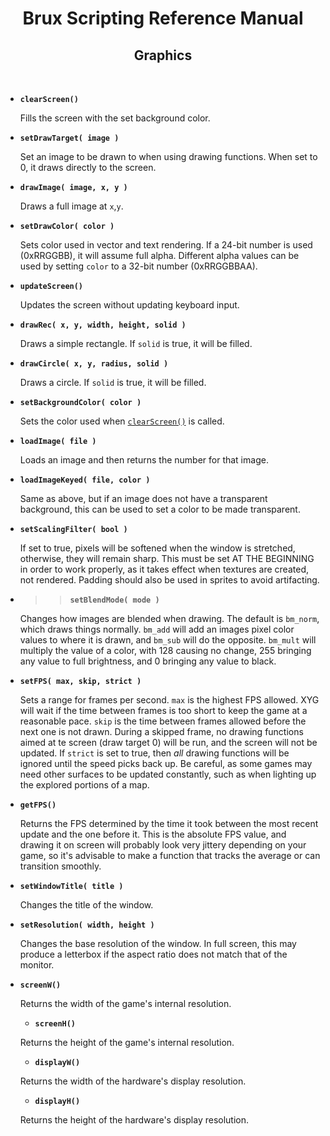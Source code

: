 # <center>**Brux Scripting Reference Manual**</center>
## <center>Graphics</center>



&nbsp;

* <a name="clearScreen"></a>**`clearScreen()`**

  Fills the screen with the set background color.

* <a name="setDrawTarget"></a>**`setDrawTarget( image )`**

  Set an image to be drawn to when using drawing functions. When set to 0, it draws directly to the screen.

* <a name="drawImage"></a>**`drawImage( image, x, y )`**

  Draws a full image at `x`,`y`.

* <a name="setDrawColor"></a>**`setDrawColor( color )`**

  Sets color used in vector and text rendering. If a 24-bit number is used (0xRRGGBB), it will assume full alpha. Different alpha values can be used by setting `color` to a 32-bit number (0xRRGGBBAA).

* <a name="updateScreen"></a>**`updateScreen()`**

  Updates the screen without updating keyboard input.

* <a name="drawRec"></a>**`drawRec( x, y, width, height, solid )`**

  Draws a simple rectangle. If `solid` is true, it will be filled.

* <a name="drawColor"></a>**`drawCircle( x, y, radius, solid )`**

  Draws a circle. If `solid` is true, it will be filled.

* <a name="setBackgroundColor"></a>**`setBackgroundColor( color )`**

  Sets the color used when [`clearScreen()`](#clearScreen) is called.

* <a name="loadImage"></a>**`loadImage( file )`**

  Loads an image and then returns the number for that image.

* <a name="loadImageKeyed"></a>**`loadImageKeyed( file, color )`**

  Same as above, but if an image does not have a transparent background, this can be used to set a color to be made transparent.

* <a name="setScalingFilter"></a>**`setScalingFilter( bool )`**

  If set to true, pixels will be softened when the window is stretched, otherwise, they will remain sharp. This must be set AT THE BEGINNING in order to work properly, as it takes effect when textures are created, not rendered. Padding should also be used in sprites to avoid artifacting.

* >><a name="setBlendMode"></a>**`setBlendMode( mode )`**

  Changes how images are blended when drawing. The default is `bm_norm`, which draws things normally. `bm_add` will add an images pixel color values to where it is drawn, and `bm_sub` will do the opposite. `bm_mult` will multiply the value of a color, with 128 causing no change, 255 bringing any value to full brightness, and 0 bringing any value to black.

* <a name="setFPS"></a>**`setFPS( max, skip, strict )`**

  Sets a range for frames per second. `max` is the highest FPS allowed. XYG will wait if the time between frames is too short to keep the game at a reasonable pace. `skip` is the time between frames allowed before the next one is not drawn. During a skipped frame, no drawing functions aimed at te screen (draw target 0) will be run, and the screen will not be updated. If `strict` is set to true, then *all* drawing functions will be ignored until the speed picks back up. Be careful, as some games may need other surfaces to be updated constantly, such as when lighting up the explored portions of a map.

* <a name="getFPS"></a>**`getFPS()`**

  Returns the FPS determined by the time it took between the most recent update and the one before it. This is the absolute FPS value, and drawing it on screen will probably look very jittery depending on your game, so it's advisable to make a function that tracks the average or can transition smoothly.

* <a name="setWindowTitle"></a>**`setWindowTitle( title )`**

  Changes the title of the window.

* <a name="setResolution"></a>**`setResolution( width, height )`**

  Changes the base resolution of the window. In full screen, this may produce a letterbox if the aspect ratio does not match that of the monitor.

* <a name="screenW"></a>**`screenW()`**

  Returns the width of the game's internal resolution.

  * <a name="screenH"></a>**`screenH()`**

  Returns the height of the game's internal resolution.

  * <a name="displayW"></a>**`displayW()`**

  Returns the width of the hardware's display resolution.

  * <a name="displayH"></a>**`displayH()`**

  Returns the height of the hardware's display resolution.